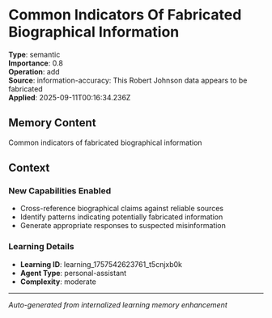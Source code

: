 # Common Indicators Of Fabricated Biographical Information

**Type**: semantic  
**Importance**: 0.8  
**Operation**: add  
**Source**: information-accuracy: This Robert Johnson data appears to be fabricated  
**Applied**: 2025-09-11T00:16:34.236Z

## Memory Content
Common indicators of fabricated biographical information

## Context
### New Capabilities Enabled
- Cross-reference biographical claims against reliable sources
- Identify patterns indicating potentially fabricated information
- Generate appropriate responses to suspected misinformation

### Learning Details
- **Learning ID**: learning_1757542623761_t5cnjxb0k
- **Agent Type**: personal-assistant
- **Complexity**: moderate

---
*Auto-generated from internalized learning memory enhancement*
